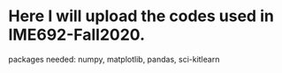 # Here I will upload the codes used in IME692-Fall2020.
packages needed: numpy, matplotlib, pandas, sci-kitlearn
